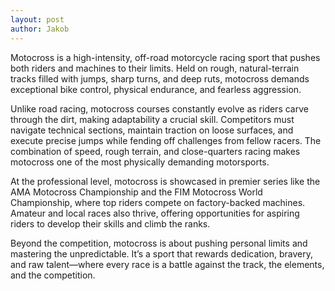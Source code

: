 ```yaml
---
layout: post
author: Jakob
---
```

Motocross is a high-intensity, off-road motorcycle racing sport that pushes both riders and machines to their limits. Held on rough, natural-terrain tracks filled with jumps, sharp turns, and deep ruts, motocross demands exceptional bike control, physical endurance, and fearless aggression.

Unlike road racing, motocross courses constantly evolve as riders carve through the dirt, making adaptability a crucial skill. Competitors must navigate technical sections, maintain traction on loose surfaces, and execute precise jumps while fending off challenges from fellow racers. The combination of speed, rough terrain, and close-quarters racing makes motocross one of the most physically demanding motorsports.

At the professional level, motocross is showcased in premier series like the AMA Motocross Championship and the FIM Motocross World Championship, where top riders compete on factory-backed machines. Amateur and local races also thrive, offering opportunities for aspiring riders to develop their skills and climb the ranks.

Beyond the competition, motocross is about pushing personal limits and mastering the unpredictable. It’s a sport that rewards dedication, bravery, and raw talent—where every race is a battle against the track, the elements, and the competition.